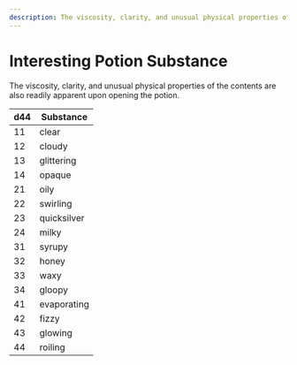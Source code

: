 ```yaml
---
description: The viscosity, clarity, and unusual physical properties of the contents are also readily apparent upon opening the potion.
---
```


# Interesting Potion Substance

The viscosity, clarity, and unusual physical properties of the contents are also readily apparent upon opening the potion.

| d44 | Substance |
| - | - |
| 11 | clear |
| 12 | cloudy |
| 13 | glittering |
| 14 | opaque |
| 21 | oily |
| 22 | swirling |
| 23 | quicksilver |
| 24 | milky |
| 31 | syrupy |
| 32 | honey |
| 33 | waxy |
| 34 | gloopy |
| 41 | evaporating |
| 42 | fizzy |
| 43 | glowing |
| 44 | roiling |